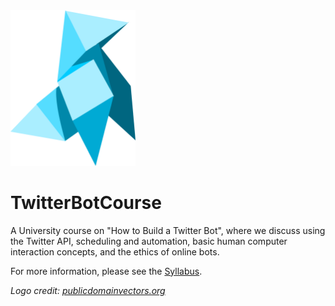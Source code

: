 <img src="https://github.com/jradavenport/TwitterBotCourse/blob/master/birdie.png" alt="robot" width="200"/>

# TwitterBotCourse

A University course on "How to Build a Twitter Bot", where we discuss using the Twitter API, scheduling and automation, basic human computer interaction concepts, and the ethics of online bots.

For more information, please see the [Syllabus](Syllabus.md).


*Logo credit: [publicdomainvectors.org](https://publicdomainvectors.org/en/free-clipart/Birdie-paper-image/51219.html)*
